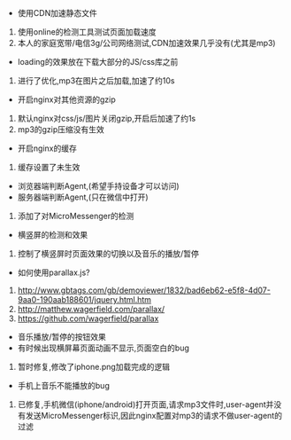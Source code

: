  - 使用CDN加速静态文件
  1. 使用online的检测工具测试页面加载速度
  2. 本人的家庭宽带/电信3g/公司网络测试,CDN加速效果几乎没有(尤其是mp3)
 - loading的效果放在下载大部分的JS/css库之前
  1. 进行了优化,mp3在图片之后加载,加速了约10s
 - 开启nginx对其他资源的gzip
  1. 默认nginx对css/js/图片关闭gzip,开启后加速了约1s
  2. mp3的gzip压缩没有生效
 - 开启nginx的缓存
  1. 缓存设置了未生效
 - 浏览器端判断Agent,(希望手持设备才可以访问)
 - 服务器端判断Agent,(只在微信中打开)
  1. 添加了对MicroMessenger的检测
 - 横竖屏的检测和效果
  1. 控制了横竖屏时页面效果的切换以及音乐的播放/暂停
 - 如何使用parallax.js?
  1. http://www.gbtags.com/gb/demoviewer/1832/bad6eb62-e5f8-4d07-9aa0-190aab188601/jquery.html.htm
  2. http://matthew.wagerfield.com/parallax/
  3. https://github.com/wagerfield/parallax
 - 音乐播放/暂停的按钮效果
 - 有时候出现横屏幕页面动画不显示,页面空白的bug
  1. 暂时修复,修改了iphone.png加载完成的逻辑
 - 手机上音乐不能播放的bug
  1. 已修复,手机微信(iphone/android)打开页面,请求mp3文件时,user-agent并没有发送MicroMessenger标识,因此nginx配置对mp3的请求不做user-agent的过滤
